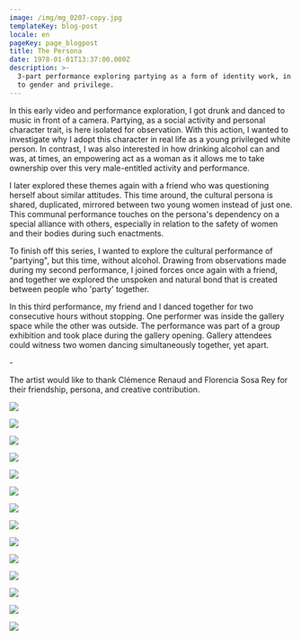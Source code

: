 ```yaml
---
image: /img/mg_0207-copy.jpg
templateKey: blog-post
locale: en
pageKey: page_blogpost
title: The Persona
date: 1978-01-01T13:37:00.000Z
description: >-
  3-part performance exploring partying as a form of identity work, in relation
  to gender and privilege.
---
```

In this early video and performance exploration, I got drunk and danced to music in front of a camera. Partying, as a social activity and personal character trait, is here isolated for observation. With this action, I wanted to investigate why I adopt this character in real life as a young privileged white person. In contrast, I was also interested in how drinking alcohol can and was, at times, an empowering act as a woman as it allows me to take ownership over this very male-entitled activity and performance. 

I later explored these themes again with a friend who was questioning herself about similar attitudes. This time around, the cultural persona is shared, duplicated, mirrored between two young women instead of just one. This communal performance touches on the persona's dependency on a special alliance with others, especially in relation to the safety of women and their bodies during such enactments. 

To finish off this series, I wanted to explore the cultural performance of "partying", but this time, without alcohol. Drawing from observations made during my second performance, I joined forces once again with a friend, and together we explored the unspoken and natural bond that is created between people who 'party' together. 

In this third performance, my friend and I danced together for two consecutive hours without stopping. One performer was inside the gallery space while the other was outside. The performance was part of a group exhibition and took place during the gallery opening. Gallery attendees could witness two women dancing simultaneously together, yet apart.

\-

The artist would like to thank Clémence Renaud and Florencia Sosa Rey for their friendship, persona, and creative contribution. 

![](/img/screen-shot-2019-09-16-at-9.05.27-am.png)

![](/img/screen-shot-2019-09-24-at-10.44.11-am.png)

![](/img/screen-shot-2019-09-24-at-10.38.52-am.png)

![](/img/screen-shot-2019-09-24-at-10.39.15-am.png)

![](/img/screen-shot-2019-09-24-at-10.36.50-am.png)

![](/img/screen-shot-2019-09-24-at-10.51.27-am.png)

![](/img/screen-shot-2019-09-24-at-10.51.36-am.png)

![](/img/screen-shot-2019-09-24-at-10.51.46-am.png)

![](/img/screen-shot-2019-09-24-at-10.52.46-am.png)

![](/img/screen-shot-2019-09-24-at-10.54.01-am.png)

![](/img/mg_0207-copy.jpg)

![](/img/screen-shot-2013-10-16-at-4.55.50-pm.png)

![](/img/screen-shot-2013-10-17-at-3.48.39-pm.png)

![](/img/screen-shot-2013-10-16-at-4.54.57-pm.png)
